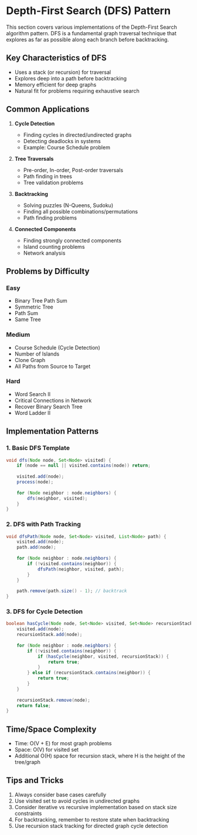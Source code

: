 # Depth-First Search (DFS) Pattern

This section covers various implementations of the Depth-First Search algorithm pattern. DFS is a fundamental graph traversal technique that explores as far as possible along each branch before backtracking.

## Key Characteristics of DFS
- Uses a stack (or recursion) for traversal
- Explores deep into a path before backtracking
- Memory efficient for deep graphs
- Natural fit for problems requiring exhaustive search

## Common Applications
1. **Cycle Detection**
   - Finding cycles in directed/undirected graphs
   - Detecting deadlocks in systems
   - Example: Course Schedule problem

2. **Tree Traversals**
   - Pre-order, In-order, Post-order traversals
   - Path finding in trees
   - Tree validation problems

3. **Backtracking**
   - Solving puzzles (N-Queens, Sudoku)
   - Finding all possible combinations/permutations
   - Path finding problems

4. **Connected Components**
   - Finding strongly connected components
   - Island counting problems
   - Network analysis

## Problems by Difficulty

### Easy
- Binary Tree Path Sum
- Symmetric Tree
- Path Sum
- Same Tree

### Medium
- Course Schedule (Cycle Detection)
- Number of Islands
- Clone Graph
- All Paths from Source to Target

### Hard
- Word Search II
- Critical Connections in Network
- Recover Binary Search Tree
- Word Ladder II

## Implementation Patterns

### 1. Basic DFS Template
```java
void dfs(Node node, Set<Node> visited) {
    if (node == null || visited.contains(node)) return;
    
    visited.add(node);
    process(node);
    
    for (Node neighbor : node.neighbors) {
        dfs(neighbor, visited);
    }
}
```

### 2. DFS with Path Tracking
```java
void dfsPath(Node node, Set<Node> visited, List<Node> path) {
    visited.add(node);
    path.add(node);
    
    for (Node neighbor : node.neighbors) {
        if (!visited.contains(neighbor)) {
            dfsPath(neighbor, visited, path);
        }
    }
    
    path.remove(path.size() - 1); // backtrack
}
```

### 3. DFS for Cycle Detection
```java
boolean hasCycle(Node node, Set<Node> visited, Set<Node> recursionStack) {
    visited.add(node);
    recursionStack.add(node);
    
    for (Node neighbor : node.neighbors) {
        if (!visited.contains(neighbor)) {
            if (hasCycle(neighbor, visited, recursionStack)) {
                return true;
            }
        } else if (recursionStack.contains(neighbor)) {
            return true;
        }
    }
    
    recursionStack.remove(node);
    return false;
}
```

## Time/Space Complexity
- Time: O(V + E) for most graph problems
- Space: O(V) for visited set
- Additional O(H) space for recursion stack, where H is the height of the tree/graph

## Tips and Tricks
1. Always consider base cases carefully
2. Use visited set to avoid cycles in undirected graphs
3. Consider iterative vs recursive implementation based on stack size constraints
4. For backtracking, remember to restore state when backtracking
5. Use recursion stack tracking for directed graph cycle detection